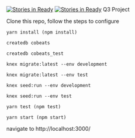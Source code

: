[![Stories in Ready](https://badge.waffle.io/grabc59/cobeats.png?label=ready&title=Ready)](https://waffle.io/grabc59/cobeats)
[![Stories in Ready](https://badge.waffle.io/grabc59/cobeats.png?label=ready&title=Ready)](https://waffle.io/grabc59/cobeats)
Q3 Project

Clone this repo, follow the steps to configure 

```yarn install (npm install)```

```createdb cobeats```

```createdb cobeats_test```

```knex migrate:latest --env development```

```knex migrate:latest --env test```

```knex seed:run --env development```

```knex seed:run --env test```

```yarn test (npm test)```

```yarn start (npm start)``` 

navigate to http://localhost:3000/

